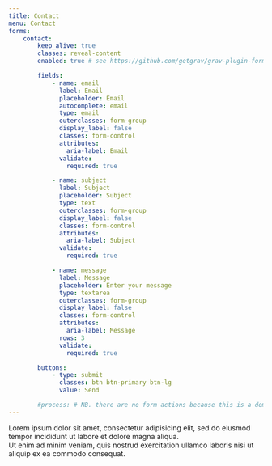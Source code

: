 ```yaml
---
title: Contact
menu: Contact
forms:
    contact:
        keep_alive: true
        classes: reveal-content
        enabled: true # see https://github.com/getgrav/grav-plugin-form/issues/537

        fields:
            - name: email
              label: Email
              placeholder: Email
              autocomplete: email
              type: email
              outerclasses: form-group
              display_label: false
              classes: form-control
              attributes:
                aria-label: Email
              validate:
                required: true

            - name: subject
              label: Subject
              placeholder: Subject
              type: text
              outerclasses: form-group
              display_label: false
              classes: form-control
              attributes:
                aria-label: Subject
              validate:
                required: true

            - name: message
              label: Message
              placeholder: Enter your message
              type: textarea
              outerclasses: form-group
              display_label: false
              classes: form-control
              attributes:
                aria-label: Message
              rows: 3
              validate:
                required: true

        buttons:
            - type: submit
              classes: btn btn-primary btn-lg
              value: Send

        #process: # NB. there are no form actions because this is a demo and that's out of scope and not in the source theme
---
```

Lorem ipsum dolor sit amet, consectetur adipisicing elit, sed do eiusmod tempor incididunt ut labore et dolore magna aliqua.<br />
Ut enim ad minim veniam, quis nostrud exercitation ullamco laboris nisi ut aliquip ex ea commodo consequat.
